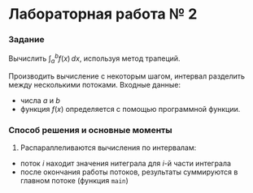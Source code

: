 # Лабораторная работа № 2

### Задание

Вычислить $\int_{a}^{b} f(x) \,dx$, используя метод трапеций. 

Производить вычисление с некоторым шагом, интервал разделить между 
несколькими потоками. 
Входные данные: 
- числа $a$ и $b$
- функция $f(x)$ определяется с помощью программной функции.

### Способ решения и основные моменты

1. Распараллеливаются вычисления по интервалам:

- поток $i$ находит значения нитеграла для $i$-й части интеграла
- после окончания работы потоков, результаты суммируются в главном потоке (функция ```main```)
